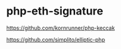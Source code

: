 # php-eth-signature

https://github.com/kornrunner/php-keccak

https://github.com/simplito/elliptic-php
